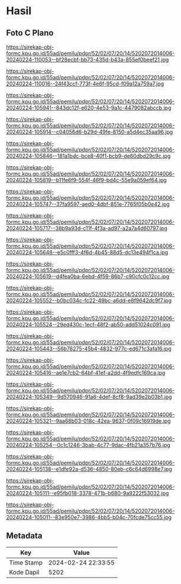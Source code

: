 # Hasil

## Foto C Plano

https://sirekap-obj-formc.kpu.go.id/55ad/pemilu/pdpr/52/02/07/20/14/5202072014006-20240224-110053--bf28ecbf-bb73-435d-b43a-855ef0beef21.jpg

https://sirekap-obj-formc.kpu.go.id/55ad/pemilu/pdpr/52/02/07/20/14/5202072014006-20240224-110016--24f43ccf-773f-4e6f-95cd-f09a12a759a7.jpg

https://sirekap-obj-formc.kpu.go.id/55ad/pemilu/pdpr/52/02/07/20/14/5202072014006-20240224-105941--843dc12f-e620-4e53-9a1c-4479082abccb.jpg

https://sirekap-obj-formc.kpu.go.id/55ad/pemilu/pdpr/52/02/07/20/14/5202072014006-20240224-105914--c04056d6-b29d-49fe-8150-a5d4ec35aa96.jpg

https://sirekap-obj-formc.kpu.go.id/55ad/pemilu/pdpr/52/02/07/20/14/5202072014006-20240224-105846--181a1bdc-bce8-40f1-bcb9-de60dbd29c9c.jpg

https://sirekap-obj-formc.kpu.go.id/55ad/pemilu/pdpr/52/02/07/20/14/5202072014006-20240224-105819--b11fe6f9-554f-46f9-bd4c-55e9a059ef64.jpg

https://sirekap-obj-formc.kpu.go.id/55ad/pemilu/pdpr/52/02/07/20/14/5202072014006-20240224-105747--37fa9597-aed0-4dbf-851e-7765f05b0e42.jpg

https://sirekap-obj-formc.kpu.go.id/55ad/pemilu/pdpr/52/02/07/20/14/5202072014006-20240224-105717--38b9a93d-c11f-4f3a-ad97-a2a7a4d60797.jpg

https://sirekap-obj-formc.kpu.go.id/55ad/pemilu/pdpr/52/02/07/20/14/5202072014006-20240224-105648--e5c0fff3-4f6d-4b45-88d5-dc13e494f1ca.jpg

https://sirekap-obj-formc.kpu.go.id/55ad/pemilu/pdpr/52/02/07/20/14/5202072014006-20240224-105619--d4fea0ba-6ebd-4f59-86b7-c90cfc0c12cc.jpg

https://sirekap-obj-formc.kpu.go.id/55ad/pemilu/pdpr/52/02/07/20/14/5202072014006-20240224-105552--b0bc034c-fc22-49bc-a6dd-e8f9642dc9f7.jpg

https://sirekap-obj-formc.kpu.go.id/55ad/pemilu/pdpr/52/02/07/20/14/5202072014006-20240224-105524--29ed430c-1ecf-48f2-ab50-add51024c091.jpg

https://sirekap-obj-formc.kpu.go.id/55ad/pemilu/pdpr/52/02/07/20/14/5202072014006-20240224-105443--56b76275-45b4-4832-977c-ed671c3afa16.jpg

https://sirekap-obj-formc.kpu.go.id/55ad/pemilu/pdpr/52/02/07/20/14/5202072014006-20240224-105416--ae1e7cb2-64bf-41ef-a2dd-4f9edfc169ca.jpg

https://sirekap-obj-formc.kpu.go.id/55ad/pemilu/pdpr/52/02/07/20/14/5202072014006-20240224-105349--9d570946-91a6-4def-8cf8-9ad39e2b03b1.jpg

https://sirekap-obj-formc.kpu.go.id/55ad/pemilu/pdpr/52/02/07/20/14/5202072014006-20240224-105321--9aa68b03-018c-42ea-9637-0f09c16919de.jpg

https://sirekap-obj-formc.kpu.go.id/55ad/pemilu/pdpr/52/02/07/20/14/5202072014006-20240224-105254--0c1c1246-3bab-4c77-9dac-4fb21a357b76.jpg

https://sirekap-obj-formc.kpu.go.id/55ad/pemilu/pdpr/52/02/07/20/14/5202072014006-20240224-105138--e1dfe92a-d536-4850-80eb-c6c64d6998e7.jpg

https://sirekap-obj-formc.kpu.go.id/55ad/pemilu/pdpr/52/02/07/20/14/5202072014006-20240224-105111--e95fb018-3378-471b-b680-9a9222f53032.jpg

https://sirekap-obj-formc.kpu.go.id/55ad/pemilu/pdpr/52/02/07/20/14/5202072014006-20240224-105011--83e950e7-3986-4bb5-b04c-70fcde75cc55.jpg


## Metadata

| Key        | Value               |
| ---------- | ------------------- |
| Time Stamp | 2024-02-24 22:33:55 |
| Kode Dapil | 5202                |



